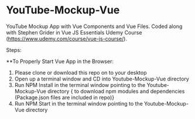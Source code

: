 # YouTube-Mockup-Vue
YouTube Mockup App with Vue Components and Vue Files. Coded along with Stephen Grider in Vue JS Essentials Udemy Course (https://www.udemy.com/course/vue-js-course/).

Steps:

**To Properly Start Vue App in the Browser:

1. Please clone or download this repo on to your desktop
2. Open up a terminal window and CD into Youtube-Mockup-Vue directory 
3. Run NPM Install in the terminal window pointing to the Youtube-Mockup-Vue directory { to download npm modules and dependencies (Package.json files are included in repo)}
4. Run NPM Start in the terminal window pointing to the Youtube-Mockup-Vue directory
